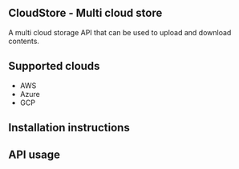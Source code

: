## CloudStore - Multi cloud store

A multi cloud storage API that can be used to upload and download contents.

## Supported clouds

- AWS
- Azure
- GCP

## Installation instructions

## API usage

